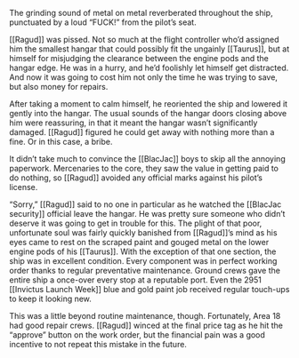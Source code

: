 The grinding sound of metal on metal reverberated throughout the ship, punctuated by a loud “FUCK!” from the pilot’s seat.

[[Ragud]] was pissed. Not so much at the flight controller who’d assigned him the smallest hangar that could possibly fit the ungainly [[Taurus]], but at himself for misjudging the clearance between the engine pods and the hangar edge. He was in a hurry, and he’d foolishly let himself get distracted. And now it was going to cost him not only the time he was trying to save, but also money for repairs.

After taking a moment to calm himself, he reoriented the ship and lowered it gently into the hangar. The usual sounds of the hangar doors closing above him were reassuring, in that it meant the hangar wasn’t significantly damaged. [[Ragud]] figured he could get away with nothing more than a fine. Or in this case, a bribe.

It didn’t take much to convince the [[BlacJac]] boys to skip all the annoying paperwork. Mercenaries to the core, they saw the value in getting paid to do nothing, so [[Ragud]] avoided any official marks against his pilot’s license.

“Sorry,” [[Ragud]] said to no one in particular as he watched the [[BlacJac security]] official leave the hangar. He was pretty sure someone who didn’t deserve it was going to get in trouble for this. The plight of that poor, unfortunate soul was fairly quickly banished from [[Ragud]]’s mind as his eyes came to rest on the scraped paint and gouged metal on the lower engine pods of his [[Taurus]].
With the exception of that one section, the ship was in excellent condition. Every component was in perfect working order thanks to regular preventative maintenance. Ground crews gave the entire ship a once-over every stop at a reputable port. Even the 2951 [[Invictus Launch Week]] blue and gold paint job received regular touch-ups to keep it looking new.

This was a little beyond routine maintenance, though. Fortunately, Area 18 had good repair crews. [[Ragud]] winced at the final price tag as he hit the “approve” button on the work order, but the financial pain was a good incentive to not repeat this mistake in the future.
